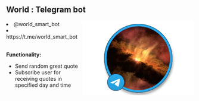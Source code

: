 <h2>World : Telegram bot</h2>
<img src="misc/world_bot_logo.jpeg" align="right" width="300" height="200"/>
<li>@world_smart_bot</li>
<li>https://t.me/world_smart_bot</li>
<br/>

**Functionality:**
<ul>
 <li>Send random great quote</li>
 <li>Subscribe user for receiving quotes in specified day and time</li>
<ul>
<br/>
